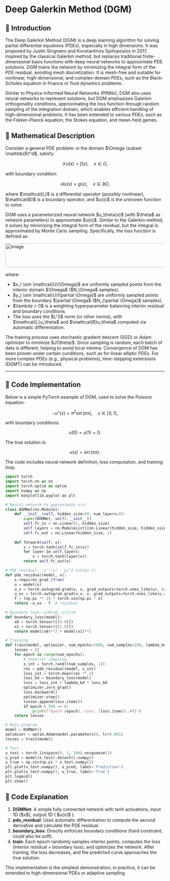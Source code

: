 # Deep Galerkin Method (DGM)
## 📖 Introduction
The Deep Galerkin Method (DGM) is a deep learning algorithm for solving partial differential equations (PDEs), especially in high dimensions. It was proposed by Justin Sirignano and Konstantinos Spiliopoulos in 2017, inspired by the classical Galerkin method, but replaces traditional finite-dimensional basis functions with deep neural networks to approximate PDE solutions. DGM trains the network by minimizing the integral form of the PDE residual, avoiding mesh discretization. It is mesh-free and suitable for nonlinear, high-dimensional, and complex-domain PDEs, such as the Black-Scholes equation in finance or fluid dynamics problems.

Similar to Physics-Informed Neural Networks (PINNs), DGM also uses neural networks to represent solutions, but DGM emphasizes Galerkin orthogonality conditions, approximating the loss function through random sampling of the integration domain, which enables efficient handling of high-dimensional problems. It has been extended to various PDEs, such as the Fokker–Planck equation, the Stokes equation, and mean-field games.


## 📖 Mathematical Description

Consider a general PDE problem: in the domain \$\Omega \subset \mathbb{R}^d\$, satisfy:

$$
\mathcal{L}u(x) = f(x), \quad x \in \Omega,
$$

with boundary condition:

$$
\mathcal{B}u(x) = g(x), \quad x \in \partial \Omega,
$$

where \$\mathcal{L}\$ is a differential operator (possibly nonlinear), \$\mathcal{B}\$ is a boundary operator, and \$u(x)\$ is the unknown function to solve.

DGM uses a parameterized neural network \$u\_\theta(x)\$ (with \$\theta\$ as network parameters) to approximate \$u(x)\$. Similar to the Galerkin method, it solves by minimizing the integral form of the residual, but the integral is approximated by Monte Carlo sampling. Specifically, the loss function is defined as:

<img width="505" height="76" alt="image" src="https://github.com/user-attachments/assets/a531160e-2861-44cc-b17b-2178e7238781" />  

where:

* \$x\_i \sim \mathcal{U}(\Omega)\$ are uniformly sampled points from the interior domain \$\Omega\$ (\$N\_\Omega\$ samples).
* \$y\_j \sim \mathcal{U}(\partial \Omega)\$ are uniformly sampled points from the boundary \$\partial \Omega\$ (\$N\_{\partial \Omega}\$ samples).
* \$\lambda > 0\$ is a weighting hyperparameter balancing interior residual and boundary conditions.
* The loss uses the \$L^2\$ norm (or other norms), with \$\mathcal{L}u\_\theta\$ and \$\mathcal{B}u\_\theta\$ computed via automatic differentiation.

The training process uses stochastic gradient descent (SGD) or Adam optimizer to minimize \$J(\theta)\$. Since sampling is random, each batch of data is different, helping to avoid local minima. Convergence of DGM has been proven under certain conditions, such as for linear elliptic PDEs. For more complex PDEs (e.g., physical problems), time-stepping extensions (DGMT) can be introduced.

---

## 📖 Code Implementation

Below is a simple PyTorch example of DGM, used to solve the Poisson equation:

$$
-u''(x) = \pi^2 \sin(\pi x), \quad x \in [0,1],
$$

with boundary conditions:

$$
u(0) = u(1) = 0.
$$

The true solution is:

$$
u(x) = \sin(\pi x).
$$

The code includes neural network definition, loss computation, and training loop.

```python
import torch
import torch.nn as nn
import torch.optim as optim
import numpy as np
import matplotlib.pyplot as plt

# Neural network to approximate u(x)
class DGMNet(nn.Module):
    def __init__(self, hidden_size=50, num_layers=3):
        super(DGMNet, self).__init__()
        self.fc_in = nn.Linear(1, hidden_size)
        self.layers = nn.ModuleList([nn.Linear(hidden_size, hidden_size) for _ in range(num_layers - 1)])
        self.fc_out = nn.Linear(hidden_size, 1)
    
    def forward(self, x):
        x = torch.tanh(self.fc_in(x))
        for layer in self.layers:
            x = torch.tanh(layer(x))
        return self.fc_out(x)

# PDE residual: -u''(x) - pi^2 sin(pi x)
def pde_residual(model, x):
    x.requires_grad_(True)
    u = model(x)
    u_x = torch.autograd.grad(u, x, grad_outputs=torch.ones_like(u), create_graph=True)[0]
    u_xx = torch.autograd.grad(u_x, x, grad_outputs=torch.ones_like(u_x), create_graph=True)[0]
    f = (np.pi ** 2) * torch.sin(np.pi * x)
    return -u_xx - f  # residual

# Boundary loss: u(0)=0, u(1)=0
def boundary_loss(model):
    x0 = torch.tensor([[0.0]])
    x1 = torch.tensor([[1.0]])
    return model(x0)**2 + model(x1)**2

# Training
def train(model, optimizer, num_epochs=5000, num_samples=100, lambda_bd=1.0):
    losses = []
    for epoch in range(num_epochs):
        # Interior sampling
        x_int = torch.rand((num_samples, 1))
        res = pde_residual(model, x_int)
        loss_int = torch.mean(res ** 2)
        loss_bd = boundary_loss(model)
        loss = loss_int + lambda_bd * loss_bd
        optimizer.zero_grad()
        loss.backward()
        optimizer.step()
        losses.append(loss.item())
        if epoch % 500 == 0:
            print(f"Epoch {epoch}, Loss: {loss.item():.4f}")
    return losses

# Main program
model = DGMNet()
optimizer = optim.Adam(model.parameters(), lr=0.001)
losses = train(model)

# Test
x_test = torch.linspace(0, 1, 100).unsqueeze(1)
u_pred = model(x_test).detach().numpy()
u_true = np.sin(np.pi * x_test.numpy())
plt.plot(x_test.numpy(), u_pred, label='Prediction')
plt.plot(x_test.numpy(), u_true, label='True')
plt.legend()
plt.show()
```



## 📖 Code Explanation

1. **DGMNet**: A simple fully connected network with tanh activations, input 1D (\$x\$), output 1D ( \$u(x)\$ ).
2. **pde\_residual**: Uses automatic differentiation to compute the second derivative and calculate the PDE residual.
3. **boundary\_loss**: Directly enforces boundary conditions (hard constraint, could also be soft).
4. **train**: Each epoch randomly samples interior points, computes the loss (interior residual + boundary loss), and optimizes the network. After training, the loss decreases, and the predicted curve approaches the true solution.

This implementation is the simplest demonstration; in practice, it can be extended to high-dimensional PDEs or adaptive sampling.

